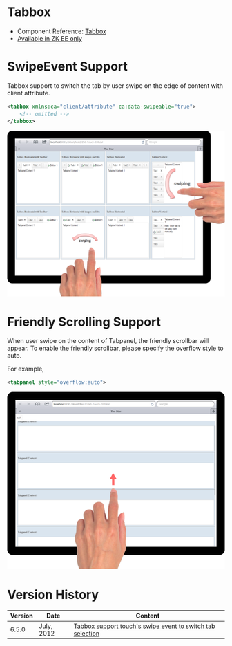 

# Tabbox

- Component Reference:
  [Tabbox]({{site.baseurl}}/zk_component_ref/tabbox)
- [Available in ZK EE only](http://www.zkoss.org/product/edition.dsp)

# SwipeEvent Support

Tabbox support to switch the tab by user swipe on the edge of content
with client attribute.

```xml
<tabbox xmlns:ca="client/attribute" ca:data-swipeable="true">
    <!-- omitted -->
</tabbox>
```

![](/zk_component_ref/images/Tabbox_Tablet_Example.png)

# Friendly Scrolling Support

When user swipe on the content of Tabpanel, the friendly scrollbar will
appear. To enable the friendly scrollbar, please specify the overflow
style to auto.

For example,

```xml
<tabpanel style="overflow:auto">
```

![](/zk_component_ref/images/Tabbox_Tablet_Scrolling_Example.png)

# Version History

| Version | Date       | Content                                                                                               |
|---------|------------|-------------------------------------------------------------------------------------------------------|
| 6.5.0   | July, 2012 | [Tabbox support touch's swipe event to switch tab selection](http://tracker.zkoss.org/browse/ZK-1244) |


